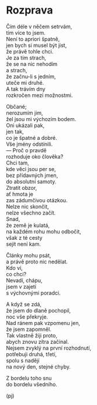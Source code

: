Rozprava  
========  
  
Čím déle v něčem setrvám,  
tím více to jsem.  
Není to apriori špatně,  
jen bych si musel být jist,  
že právě tohle chci.  
Je za tím strach,  
že se na nic nehodím  
a strach,  
že začnu-li s jedním,  
uteče mi druhé.  
A tak trávím dny  
rozkročen mezi možnostmi.  
  
Občané;  
nerozumím jim,  
žel jsou mi výchozím bodem.  
Oni ukázali pak,  
jen tak,  
co je špatné a dobré.  
Vše jmény odstínili.  
 — Proč o pravdě  
rozhoduje oko člověka?  
Chci tam,  
kde věci jsou per se,  
bez přídavných jmen,  
do absolutní samoty.  
Ztratit obzor,  
ať hmota je  
zas zádumčivou otázkou.  
Nelze nic skončit,  
nelze všechno začít.  
Snad,  
že země je kulatá,  
na každém rohu mohu odbočit,  
však z té cesty  
sejít není kam.  
  
Články mohu psát,  
a právě proto nic nedělat.  
Kdo ví,  
co chci?  
Nevadí, chápu,  
jsem v zajetí  
s výchovnými poradci.  
  
A když se zdá,  
že jsem do dlaně pochopil,  
noc vše překryje.  
Nad ránem pak vzpomenu jen,  
že jsem zapomněl.  
Tak vlastně žiji proto,  
abych znovu zítra začínal.  
Nejsem zvyklý na první rozhodnutí,  
potřebuji druhá, třetí,  
spolu s nadějí  
na nový den, stejné chyby.  
  
Z bordelu toho snu  
do bordelu všedního.  
  
(pj)  
  
